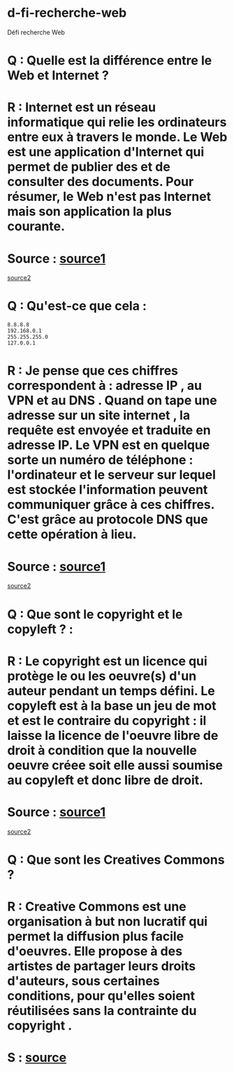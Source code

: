 # d-fi-recherche-web

Défi recherche Web

# Q : Quelle est la différence entre le Web et Internet ?

# R : Internet est un réseau informatique qui relie les ordinateurs entre eux à travers le monde. Le Web est une application d'Internet qui permet de publier des et de consulter des documents. Pour résumer, le Web n'est pas Internet mais son application la plus courante.

# Source : [source1](http://www.gralon.net/articles/internet-et-webmaster/logiciel/article-quelle-est-la-difference-entre-web-et-internet--8644.htm)

[source2](https://www.service-public.fr/particuliers/actualites/007052)



# Q : Qu'est-ce que cela :

    8.8.8.8
    192.168.0.1
    255.255.255.0
    127.0.0.1

# R : Je pense que ces chiffres correspondent à : adresse IP , au VPN et au DNS . Quand on tape une adresse sur un site internet , la requête est envoyée et traduite en adresse IP. Le VPN est en quelque sorte un numéro de téléphone : l'ordinateur et le serveur sur lequel est stockée l'information peuvent communiquer grâce à ces chiffres. C'est grâce au protocole DNS que cette opération à lieu.

# Source : [source1](http://www.usinages.com/threads/vpn-et-dns.86571/print)
[source2](http://www.culture-informatique.net/cest-quoi-un-serveur-dns/)


# Q : Que sont le copyright et le copyleft ? :

# R : Le copyright est un licence qui protège le ou les oeuvre(s) d'un auteur pendant un temps défini. Le copyleft est à la base un jeu de mot et est le contraire du copyright : il laisse la licence de l'oeuvre libre de droit à condition que la nouvelle oeuvre créee soit elle aussi soumise au copyleft et donc libre de droit.

# Source : [source1](https://www.c2i-revision.fr/complement.php?id_con=307)
[source2](http://www.larousse.fr/dictionnaires/francais/copyright/19166)


# Q : Que sont les Creatives Commons ?

# R : Creative Commons est une organisation à but non lucratif qui permet la diffusion plus facile d'oeuvres. Elle propose à des artistes de partager leurs droits d'auteurs, sous certaines conditions, pour qu'elles soient réutilisées sans la contrainte du copyright .

# S : [source](http://creativecommons.fr/)